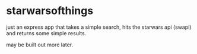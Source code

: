 # starwarsofthings
just an express app that takes a simple search, hits the starwars api (swapi) and returns some simple results.

may be built out more later.
